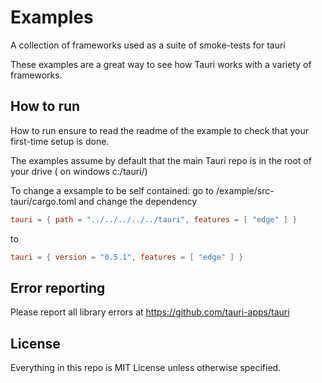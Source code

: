 # Examples
A collection of frameworks used as a suite of smoke-tests for tauri

These examples are a great way to see how Tauri works with a variety of frameworks.

## How to run 
How to run
ensure to read the readme of the example to check that your first-time setup is done.

The examples assume by default that the main Tauri repo is in the root of your drive ( on windows c:/tauri/)

To change a exsample to be self contained:
go to /example/src-tauri/cargo.toml
and change the dependency 
```toml
tauri = { path = "../../../../../tauri", features = [ "edge" ] }
```
to
```toml
tauri = { version = "0.5.1", features = [ "edge" ] }
```


## Error reporting
Please report all library errors at https://github.com/tauri-apps/tauri

## License
Everything in this repo is MIT License unless otherwise specified.
